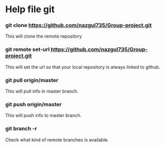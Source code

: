 # Help file git 

### git clone https://github.com/nazgul735/Group-project.git
This will clone the remote repository 

### git remote set-url https://github.com/nazgul735/Group-project.git
This will set the url so that your local repository is always linked to github. 

### git pull origin/master
This will pull info in master branch. 

### git push origin/master
This will push info to master branch.

### git branch -r 
Check what kind of remote branches is available.
